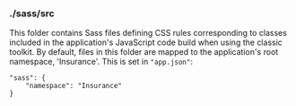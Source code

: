 ### ./sass/src

This folder contains Sass files defining CSS rules corresponding to classes
included in the application's JavaScript code build when using the classic toolkit.
By default, files in this folder are mapped to the application's root namespace, 'Insurance'.
This is set in `"app.json"`:

    "sass": {
        "namespace": "Insurance"
    }